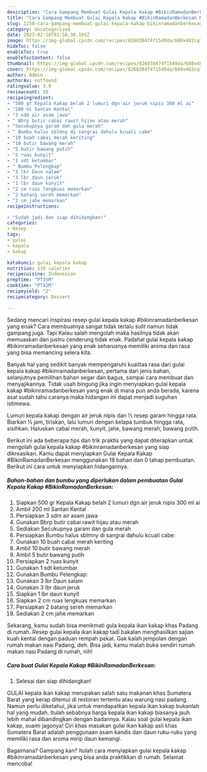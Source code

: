 ```yaml
---
description: "Cara Gampang Membuat Gulai Kepala Kakap #BikinRamadanBerkesan Menu Buat lebaran"
title: "Cara Gampang Membuat Gulai Kepala Kakap #BikinRamadanBerkesan Menu Buat lebaran"
slug: 1258-cara-gampang-membuat-gulai-kepala-kakap-bikinramadanberkesan-menu-buat-lebaran
category: Uncategorized
date: 2023-02-18T01:58:36.191Z
image: https://img-global.cpcdn.com/recipes/826838474f1549da/680x482cq70/gulai-kepala-kakap-bikinramadanberkesan-foto-resep-utama.jpg
hideToc: false
enableToc: true
enableTocContent: false
thumbnail: https://img-global.cpcdn.com/recipes/826838474f1549da/680x482cq70/gulai-kepala-kakap-bikinramadanberkesan-foto-resep-utama.jpg
cover: https://img-global.cpcdn.com/recipes/826838474f1549da/680x482cq70/gulai-kepala-kakap-bikinramadanberkesan-foto-resep-utama.jpg
author: Admin
authorAv: notfound
ratingvalue: 3.9
reviewcount: 20
recipeingredient:
- "500 gr Kepala Kakap belah 2 lumuri dgn air jeruk nipis 300 ml ai"
- "200 ml Santan Kental"
- "3 sdm air asam jawa"
- " Bbrp butir cabai rawit hijau atau merah"
- "Secukupnya garam dan gula merah"
- " Bumbu halus sblmny di sangrai dahulu kcuali cabe"
- "10 buah cabai merah keriting"
- "10 butir bawang merah"
- "5 butir bawang putih"
- "2 ruas kunyit"
- "1 sdt ketumbar"
- " Bumbu Pelengkap"
- "3 lbr Daun salam"
- "3 lbr daun jeruk"
- "1 lbr daun kunyit"
- "2 cm ruas lengkuas memarkan"
- "2 batang sereh memarkan"
- "2 cm jahe memarkan"
recipeinstructions:

- "Sudah jadi dan siap dihidangkan!"
categories:
- Resep
tags:
- gulai
- kepala
- kakap

katakunci: gulai kepala kakap 
nutrition: 139 calories
recipecuisine: Indonesian
preptime: "PT35M"
cooktime: "PT42M"
recipeyield: "2"
recipecategory: Dessert

---
```



Sedang mencari inspirasi resep gulai kepala kakap #bikinramadanberkesan yang enak? Cara membuatnya sangat tidak terlalu sulit namun tidak gampang juga. Tapi Kalau salah mengolah maka hasilnya tidak akan memuaskan dan justru cenderung tidak enak. Padahal gulai kepala kakap #bikinramadanberkesan yang enak seharusnya memiliki aroma dan rasa yang bisa memancing selera kita.


Banyak hal yang sedikit banyak mempengaruhi kualitas rasa dari gulai kepala kakap #bikinramadanberkesan, pertama dari jenis bahan, selanjutnya pemilihan bahan segar dan bagus, sampai cara membuat dan menyajikannya. Tidak usah bingung jika ingin menyiapkan gulai kepala kakap #bikinramadanberkesan yang enak di mana pun anda berada, karena asal sudah tahu caranya maka hidangan ini dapat menjadi suguhan istimewa.

Lumuri kepala kakap dengan air jeruk nipis dan ½ resep garam hingga rata. Biarkan ½ jam, tiriskan, lalu lumuri dengan kelapa tumbuk hingga rata, sisihkan. Haluskan cabai merah, kunyit, jahe, bawang merah, bawang putih.


Berikut ini ada beberapa tips dan trik praktis yang dapat diterapkan untuk mengolah gulai kepala kakap #bikinramadanberkesan yang siap dikreasikan. Kamu dapat menyiapkan Gulai Kepala Kakap #BikinRamadanBerkesan menggunakan 18 bahan dan 0 tahap pembuatan. Berikut ini cara untuk menyiapkan hidangannya.

<!--inarticleads1-->

##### Bahan-bahan dan bumbu yang diperlukan dalam pembuatan Gulai Kepala Kakap #BikinRamadanBerkesan:

1. Siapkan 500 gr Kepala Kakap belah 2 lumuri dgn air jeruk nipis 300 ml ai
1. Ambil 200 ml Santan Kental
1. Persiapkan 3 sdm air asam jawa
1. Gunakan  Bbrp butir cabai rawit hijau atau merah
1. Sediakan Secukupnya garam dan gula merah
1. Persiapkan  Bumbu halus sblmny di sangrai dahulu kcuali cabe:
1. Gunakan 10 buah cabai merah keriting
1. Ambil 10 butir bawang merah
1. Ambil 5 butir bawang putih
1. Persiapkan 2 ruas kunyit
1. Gunakan 1 sdt ketumbar
1. Gunakan  Bumbu Pelengkap:
1. Gunakan 3 lbr Daun salam
1. Gunakan 3 lbr daun jeruk
1. Siapkan 1 lbr daun kunyit
1. Siapkan 2 cm ruas lengkuas memarkan
1. Persiapkan 2 batang sereh memarkan
1. Sediakan 2 cm jahe memarkan


Sekarang, kamu sudah bisa menikmati gula kepala ikan kakap khas Padang di rumah. Resep gulai kepala ikan kakap tadi bakalan menghasilkan sajian kuah kental dengan paduan rempah pekat. Gak kalah jempolan dengan rumah makan nasi Padang, deh. Bisa jadi, kamu malah buka sendiri rumah makan nasi Padang di rumah, nih! 

<!--inarticleads2-->

##### Cara buat Gulai Kepala Kakap #BikinRamadanBerkesan:


1. Selesai dan siap dihidangkan!

GULAI kepala ikan kakap merupakan salah satu makanan khas Sumatera Barat yang kerap ditemui di restoran tertentu atau warung nasi padang. Namun perlu diketahui, jika untuk mendapatkan kepala ikan kakap bukanlah hal yang mudah. Itulah sebabnya harga kepala ikan kakap biasanya jauh lebih mahal dibandingkan dengan badannya. Kalau soal gulai kepala ikan kakap, suami jagonya! Ciri khas masakan gulai ikan kakap asli khas Sumatera Barat adalah penggunaan asam kandis dan daun ruku-ruku yang memiliki rasa dan aroma mirip daun kemangi. 

Bagaimana? Gampang kan? Itulah cara menyiapkan gulai kepala kakap #bikinramadanberkesan yang bisa anda praktikkan di rumah. Selamat mencoba!
